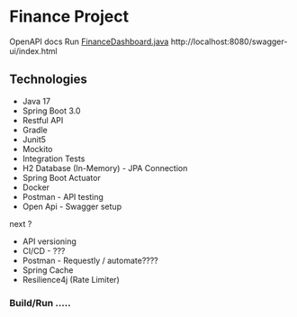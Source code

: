 
# Finance Project


 OpenAPI docs 
Run [FinanceDashboard.java](src/main/java/com/finance/financedashboard/FinanceDashboard.java) 
 http://localhost:8080/swagger-ui/index.html

###
 Technologies
---  
- Java 17
- Spring Boot 3.0
- Restful API
- Gradle
- Junit5
- Mockito
- Integration Tests
- H2 Database (In-Memory) - JPA Connection
- Spring Boot Actuator
- Docker
- Postman - API testing
- Open Api - Swagger setup


next ? 

- API versioning
- CI/CD - ???
- Postman - Requestly / automate????
- Spring Cache
- Resilience4j (Rate Limiter)

###  Build/Run .....